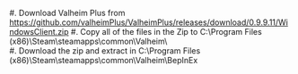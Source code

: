 #. Download Valheim Plus from https://github.com/valheimPlus/ValheimPlus/releases/download/0.9.9.11/WindowsClient.zip 
#. Copy all of the files in the Zip to C:\Program Files (x86)\Steam\steamapps\common\Valheim\  
#. Download the zip and extract in C:\Program Files (x86)\Steam\steamapps\common\Valheim\BepInEx
